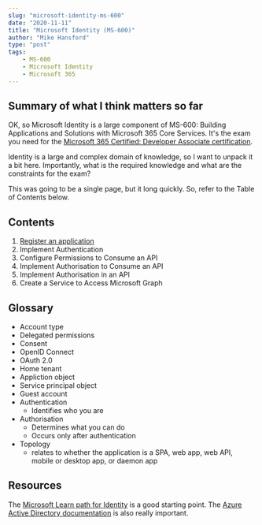 ```yaml
---
slug: "microsoft-identity-ms-600"
date: "2020-11-11"
title: "Microsoft Identity (MS-600)"
author: "Mike Hansford"
type: "post"
tags:
    - MS-600
    - Microsoft Identity
    - Microsoft 365
---
```

## Summary of what I think matters so far
OK, so Microsoft Identity is a large component of MS-600: Building Applications and Solutions with Microsoft 365 Core Services. It's the exam you need for the <a href="https://docs.microsoft.com/en-us/learn/certifications/m365-developer-associate" target="_blank" rel="noreferrer"> Microsoft 365 Certified: Developer Associate certification</a>. 

Identity is a large and complex domain of knowledge, so I want to unpack it a bit here. Importantly, what is the required knowledge and what are the constraints for the exam?

This was going to be a single page, but it long quickly. So, refer to the Table of Contents below.


## Contents
1. [Register an application](microsoft-identity-ms-600-page-2)
1. Implement Authentication
1. Configure Permissions to Consume an API
1. Implement Authorisation to Consume an API
1. Implement Authorisation in an API
1. Create a Service to Access Microsoft Graph

## Glossary
* Account type
* Delegated permissions
* Consent
* OpenID Connect
* OAuth 2.0
* Home tenant
* Appliction object
* Service principal object
* Guest account
* Authentication
    * Identifies who you are
* Authorisation
    * Determines what you can do
    * Occurs only after authentication
* Topology
    * relates to whether the application is a SPA, web app, web API, mobile or desktop app, or daemon app

## Resources
The <a href="https://docs.microsoft.com/en-us/learn/paths/m365-identity-associate/" target="_blank" rel="noreferrer">Microsoft Learn path for Identity</a> is a good starting point.
The <a href="https://docs.microsoft.com/en-us/azure/active-directory/develop/" target="_blank" rel="noreferrer">Azure Active Directory documentation</a> is also really important.
